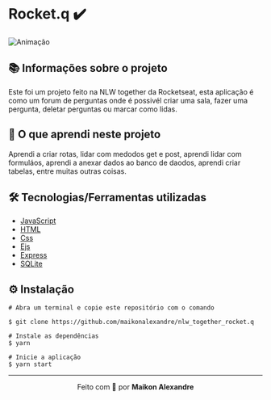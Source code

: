 # Rocket.q :heavy_check_mark:
![Animação](https://user-images.githubusercontent.com/86725282/173249691-8f906da4-582e-4d5f-b5f5-9703cbef8864.gif)


## 📚 Informações sobre o projeto
Este foi um projeto feito na NLW together da Rocketseat, esta aplicação é como um forum de perguntas onde é possivél criar uma sala, fazer uma pergunta, deletar perguntas ou marcar como lidas.

## :pushpin: O que aprendi neste projeto
Aprendi a criar rotas, lidar com medodos get e post, aprendi lidar com formuláos,  aprendi a anexar dados ao banco de daodos, aprendi criar tabelas, entre muitas outras coisas.

## 🛠️ Tecnologias/Ferramentas utilizadas
* [JavaScript]()
* [HTML]()
* [Css]()
* [Ejs]()
* [Express]()
* [SQLite]()

## ⚙️ Instalação
```
# Abra um terminal e copie este repositório com o comando

$ git clone https://github.com/maikonalexandre/nlw_together_rocket.q
```
```
# Instale as dependências
$ yarn

# Inicie a aplicação
$ yarn start
```

<hr>
<p align="center">Feito com 💙 por <strong>Maikon Alexandre</strong></p>




